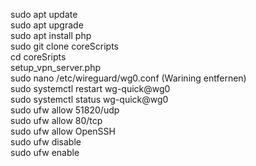 sudo apt update<br>
sudo apt upgrade<br>
sudo apt install php <br>
sudo git clone coreScripts<br>
cd coreSripts<br>
setup_vpn_server.php<br>
sudo nano /etc/wireguard/wg0.conf  (Warining entfernen)<br>
sudo systemctl restart wg-quick@wg0<br>
sudo systemctl status wg-quick@wg0<br>
sudo ufw allow 51820/udp<br>
sudo ufw allow 80/tcp<br>
sudo ufw allow OpenSSH<br>
sudo ufw disable<br>
sudo ufw enable<br>
